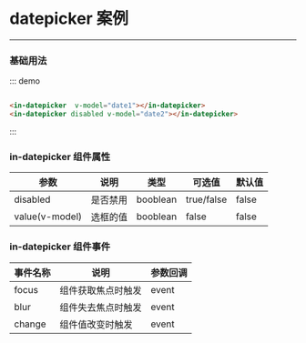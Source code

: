 <script>
export default {
    data(){
        return {
            date1:'',
            date2:'2018-08-01'
        }
    }
}
</script>
# datepicker 案例
---
### 基础用法

<div class="demo-block"> 
    <in-datepicker  v-model="date1"></in-datepicker>
    <in-datepicker disabled v-model="date2"></in-datepicker>
</div>

::: demo
``` html 

<in-datepicker  v-model="date1"></in-datepicker>
<in-datepicker disabled v-model="date2"></in-datepicker>

```
:::


### in-datepicker 组件属性

|参数|说明|类型|可选值|默认值|
|---|---|---|---|---|
| disabled | 是否禁用 | booblean | true/false | false |
| value(v-model) | 选框的值 | booblean | false | false |

### in-datepicker 组件事件
|事件名称|说明|参数回调|
|---|---|---|
| focus | 组件获取焦点时触发 | event |
| blur | 组件失去焦点时触发 | event |
| change | 组件值改变时触发 | event |